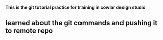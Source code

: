 #### This is the git tutorial practice for training in cowlar design studio

## learned about the git commands and pushing it to remote repo